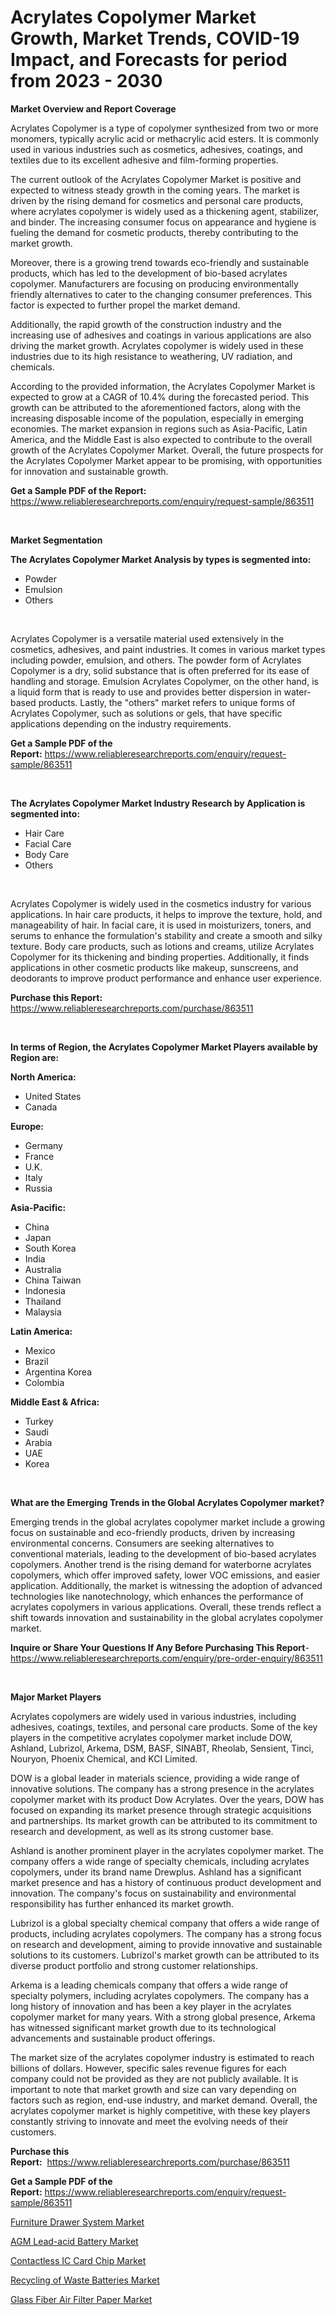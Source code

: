 <p><h1>Acrylates Copolymer Market Growth, Market Trends, COVID-19 Impact, and Forecasts for period from 2023 - 2030</h1></p><p><strong>Market Overview and Report Coverage</strong></p>
<p><p>Acrylates Copolymer is a type of copolymer synthesized from two or more monomers, typically acrylic acid or methacrylic acid esters. It is commonly used in various industries such as cosmetics, adhesives, coatings, and textiles due to its excellent adhesive and film-forming properties.</p><p>The current outlook of the Acrylates Copolymer Market is positive and expected to witness steady growth in the coming years. The market is driven by the rising demand for cosmetics and personal care products, where acrylates copolymer is widely used as a thickening agent, stabilizer, and binder. The increasing consumer focus on appearance and hygiene is fueling the demand for cosmetic products, thereby contributing to the market growth.</p><p>Moreover, there is a growing trend towards eco-friendly and sustainable products, which has led to the development of bio-based acrylates copolymer. Manufacturers are focusing on producing environmentally friendly alternatives to cater to the changing consumer preferences. This factor is expected to further propel the market demand.</p><p>Additionally, the rapid growth of the construction industry and the increasing use of adhesives and coatings in various applications are also driving the market growth. Acrylates copolymer is widely used in these industries due to its high resistance to weathering, UV radiation, and chemicals.</p><p>According to the provided information, the Acrylates Copolymer Market is expected to grow at a CAGR of 10.4% during the forecasted period. This growth can be attributed to the aforementioned factors, along with the increasing disposable income of the population, especially in emerging economies. The market expansion in regions such as Asia-Pacific, Latin America, and the Middle East is also expected to contribute to the overall growth of the Acrylates Copolymer Market. Overall, the future prospects for the Acrylates Copolymer Market appear to be promising, with opportunities for innovation and sustainable growth.</p></p>
<p><strong>Get a Sample PDF of the Report:</strong> <a href="https://www.reliableresearchreports.com/enquiry/request-sample/863511">https://www.reliableresearchreports.com/enquiry/request-sample/863511</a></p>
<p>&nbsp;</p>
<p><strong>Market Segmentation</strong></p>
<p><strong>The Acrylates Copolymer Market Analysis by types is segmented into:</strong></p>
<p><ul><li>Powder</li><li>Emulsion</li><li>Others</li></ul></p>
<p>&nbsp;</p>
<p><p>Acrylates Copolymer is a versatile material used extensively in the cosmetics, adhesives, and paint industries. It comes in various market types including powder, emulsion, and others. The powder form of Acrylates Copolymer is a dry, solid substance that is often preferred for its ease of handling and storage. Emulsion Acrylates Copolymer, on the other hand, is a liquid form that is ready to use and provides better dispersion in water-based products. Lastly, the "others" market refers to unique forms of Acrylates Copolymer, such as solutions or gels, that have specific applications depending on the industry requirements.</p></p>
<p><strong>Get a Sample PDF of the Report:</strong>&nbsp;<a href="https://www.reliableresearchreports.com/enquiry/request-sample/863511">https://www.reliableresearchreports.com/enquiry/request-sample/863511</a></p>
<p>&nbsp;</p>
<p><strong>The Acrylates Copolymer Market Industry Research by Application is segmented into:</strong></p>
<p><ul><li>Hair Care</li><li>Facial Care</li><li>Body Care</li><li>Others</li></ul></p>
<p>&nbsp;</p>
<p><p>Acrylates Copolymer is widely used in the cosmetics industry for various applications. In hair care products, it helps to improve the texture, hold, and manageability of hair. In facial care, it is used in moisturizers, toners, and serums to enhance the formulation's stability and create a smooth and silky texture. Body care products, such as lotions and creams, utilize Acrylates Copolymer for its thickening and binding properties. Additionally, it finds applications in other cosmetic products like makeup, sunscreens, and deodorants to improve product performance and enhance user experience.</p></p>
<p><strong>Purchase this Report:</strong>&nbsp; <a href="https://www.reliableresearchreports.com/purchase/863511">https://www.reliableresearchreports.com/purchase/863511</a></p>
<p>&nbsp;</p>
<p><strong>In terms of Region, the Acrylates Copolymer Market Players available by Region are:</strong></p>
<p>
    <p> <strong> North America: </strong>
        <ul>
            <li>United States</li>
            <li>Canada</li>
        </ul>
        </p> 
    <p> <strong> Europe: </strong>
        <ul>
            <li>Germany</li>
            <li>France</li>
            <li>U.K.</li>
            <li>Italy</li>
            <li>Russia</li>
        </ul>
        </p> 
    <p> <strong> Asia-Pacific: </strong>
        <ul>
            <li>China</li>
            <li>Japan</li>
            <li>South Korea</li>
            <li>India</li>
            <li>Australia</li>
            <li>China Taiwan</li>
            <li>Indonesia</li>
            <li>Thailand</li>
            <li>Malaysia</li>
        </ul>
        </p> 
    <p> <strong> Latin America: </strong>
        <ul>
            <li>Mexico</li>
            <li>Brazil</li>
            <li>Argentina Korea</li>
            <li>Colombia</li>
        </ul>
        </p> 
    <p> <strong> Middle East & Africa: </strong>
        <ul>
            <li>Turkey</li>
            <li>Saudi</li>
            <li>Arabia</li>
            <li>UAE</li>
            <li>Korea</li>
        </ul>
    </p>
    </p>
<p>&nbsp;</p>
<p><strong>What are the Emerging Trends in the Global Acrylates Copolymer market?</strong></p>
<p><p>Emerging trends in the global acrylates copolymer market include a growing focus on sustainable and eco-friendly products, driven by increasing environmental concerns. Consumers are seeking alternatives to conventional materials, leading to the development of bio-based acrylates copolymers. Another trend is the rising demand for waterborne acrylates copolymers, which offer improved safety, lower VOC emissions, and easier application. Additionally, the market is witnessing the adoption of advanced technologies like nanotechnology, which enhances the performance of acrylates copolymers in various applications. Overall, these trends reflect a shift towards innovation and sustainability in the global acrylates copolymer market.</p></p>
<p><strong>Inquire or Share Your Questions If Any Before Purchasing This Report</strong>- <a href="https://www.reliableresearchreports.com/enquiry/pre-order-enquiry/863511">https://www.reliableresearchreports.com/enquiry/pre-order-enquiry/863511</a></p>
<p>&nbsp;</p>
<p><strong>Major Market Players</strong></p>
<p><p>Acrylates copolymers are widely used in various industries, including adhesives, coatings, textiles, and personal care products. Some of the key players in the competitive acrylates copolymer market include DOW, Ashland, Lubrizol, Arkema, DSM, BASF, SINABT, Rheolab, Sensient, Tinci, Nouryon, Phoenix Chemical, and KCI Limited. </p><p>DOW is a global leader in materials science, providing a wide range of innovative solutions. The company has a strong presence in the acrylates copolymer market with its product Dow Acrylates. Over the years, DOW has focused on expanding its market presence through strategic acquisitions and partnerships. Its market growth can be attributed to its commitment to research and development, as well as its strong customer base.</p><p>Ashland is another prominent player in the acrylates copolymer market. The company offers a wide range of specialty chemicals, including acrylates copolymers, under its brand name Drewplus. Ashland has a significant market presence and has a history of continuous product development and innovation. The company's focus on sustainability and environmental responsibility has further enhanced its market growth.</p><p>Lubrizol is a global specialty chemical company that offers a wide range of products, including acrylates copolymers. The company has a strong focus on research and development, aiming to provide innovative and sustainable solutions to its customers. Lubrizol's market growth can be attributed to its diverse product portfolio and strong customer relationships.</p><p>Arkema is a leading chemicals company that offers a wide range of specialty polymers, including acrylates copolymers. The company has a long history of innovation and has been a key player in the acrylates copolymer market for many years. With a strong global presence, Arkema has witnessed significant market growth due to its technological advancements and sustainable product offerings.</p><p>The market size of the acrylates copolymer industry is estimated to reach billions of dollars. However, specific sales revenue figures for each company could not be provided as they are not publicly available. It is important to note that market growth and size can vary depending on factors such as region, end-use industry, and market demand. Overall, the acrylates copolymer market is highly competitive, with these key players constantly striving to innovate and meet the evolving needs of their customers.</p></p>
<p><strong>Purchase this Report:</strong>&nbsp;&nbsp;<a href="https://www.reliableresearchreports.com/purchase/863511">https://www.reliableresearchreports.com/purchase/863511</a></p>
<p></p>
<p><strong>Get a Sample PDF of the Report:</strong>&nbsp;<a href="https://www.reliableresearchreports.com/enquiry/request-sample/863511">https://www.reliableresearchreports.com/enquiry/request-sample/863511</a></p>
<p><p><a href="https://medium.com/@jackybrekke/furniture-drawer-system-market-furnishes-information-on-market-share-market-trends-and-market-96c3145e8923">Furniture Drawer System Market</a></p><p><a href="https://medium.com/@nyahmertz/agm-lead-acid-battery-market-report-reveals-the-latest-trends-and-growth-opportunities-of-this-45bee72b3f07">AGM Lead-acid Battery Market</a></p><p><a href="https://medium.com/@russpollich/contactless-ic-card-chip-market-exploring-market-share-market-trends-and-future-growth-eb77cf89f340">Contactless IC Card Chip Market</a></p><p><a href="https://medium.com/@abdulkoss1954/recycling-of-waste-batteries-market-size-market-outlook-and-market-forecast-2023-to-2030-5c411428133b">Recycling of Waste Batteries Market</a></p><p><a href="https://medium.com/@taniawisozk2023/glass-fiber-air-filter-paper-market-share-evolution-and-market-growth-trends-2023-2030-2a969839602a">Glass Fiber Air Filter Paper Market</a></p></p>